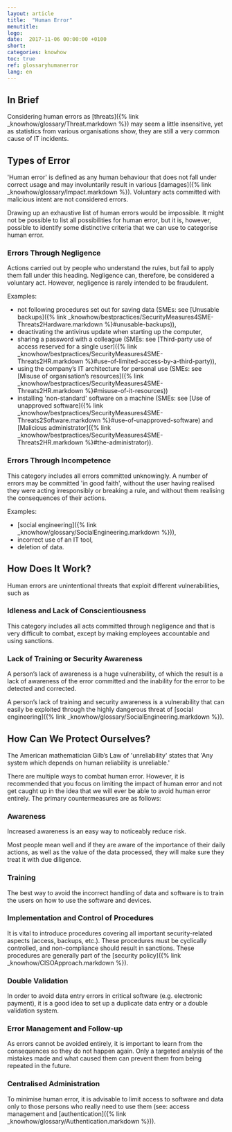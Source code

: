 ```yaml
---
layout: article
title:  "Human Error"
menutitle:
logo:
date:  2017-11-06 00:00:00 +0100
short:
categories: knowhow
toc: true
ref: glossaryhumanerror
lang: en
---
```

## In Brief
Considering human errors as [threats]({% link _knowhow/glossary/Threat.markdown %}) may seem a little insensitive, yet as statistics from various organisations show, they are still a very common cause of IT incidents. 

## Types of Error
'Human error' is defined as any human behaviour that does not fall under correct usage and may involuntarily result in various [damages]({% link _knowhow/glossary/Impact.markdown %}). Voluntary acts committed with malicious intent are not considered errors.

Drawing up an exhaustive list of human errors would be impossible. It might not be possible to list all possibilities for human error, but it is, however, possible to identify some distinctive criteria that we can use to categorise human error.

### Errors Through Negligence
Actions carried out by people who understand the rules, but fail to apply them fall under this heading. Negligence can, therefore, be considered a voluntary act. However, negligence is rarely intended to be fraudulent.

Examples:

* not following procedures set out for saving data (SMEs: see [Unusable backups]({% link _knowhow/bestpractices/SecurityMeasures4SME-Threats2Hardware.markdown %}#unusable-backups)),
* deactivating the antivirus update when starting up the computer,
* sharing a password with a colleague (SMEs: see [Third-party use of access reserved for a single user]({% link _knowhow/bestpractices/SecurityMeasures4SME-Threats2HR.markdown %}#use-of-limited-access-by-a-third-party)),
* using the company’s IT architecture for personal use (SMEs: see [Misuse of organisation’s resources]({% link _knowhow/bestpractices/SecurityMeasures4SME-Threats2HR.markdown %}#misuse-of-it-resources))
* installing 'non-standard' software on a machine (SMEs: see [Use of unapproved software]({% link _knowhow/bestpractices/SecurityMeasures4SME-Threats2Software.markdown %}#use-of-unapproved-software)  and [Malicious administrator]({% link _knowhow/bestpractices/SecurityMeasures4SME-Threats2HR.markdown %}#the-administrator)).

### Errors Through Incompetence
This category includes all errors committed unknowingly. A number of errors may be committed 'in good faith', without the user having realised they were acting irresponsibly or breaking a rule, and without them realising the consequences of their actions.

Examples:

* [social engineering]({% link _knowhow/glossary/SocialEngineering.markdown %})),
* incorrect use of an IT tool,
* deletion of data.

## How Does It Work?
Human errors are unintentional threats that exploit different vulnerabilities, such as

### Idleness and Lack of Conscientiousness
This category includes all acts committed through negligence and that is very difficult to combat, except by making employees accountable and using sanctions.

### Lack of Training or Security Awareness
A person’s lack of awareness is a huge vulnerability, of which the result is a lack of awareness of the error committed and the inability for the error to be detected and corrected.

A person’s lack of training and security awareness is a vulnerability that can easily be exploited through the highly dangerous threat of [social engineering]({% link _knowhow/glossary/SocialEngineering.markdown %}).

## How Can We Protect Ourselves?
The American mathematician Gilb’s Law of 'unreliability' states that 'Any system which depends on human reliability is unreliable.'

There are multiple ways to combat human error. However, it is recommended that you focus on limiting the impact of human error and not get caught up in the idea that we will ever be able to avoid human error entirely. The primary countermeasures are as follows:

### Awareness
Increased awareness is an easy way to noticeably reduce risk.

Most people mean well and if they are aware of the importance of their daily actions, as well as the value of the data processed, they will make sure they treat it with due diligence.

### Training
The best way to avoid the incorrect handling of data and software is to train the users on how to use the software and devices.

### Implementation and Control of Procedures
It is vital to introduce procedures covering all important security-related aspects (access, backups, etc.). These procedures must be cyclically controlled, and non-compliance should result in sanctions. These procedures are generally part of the [security policy]({% link _knowhow/CISOApproach.markdown %}).

### Double Validation
In order to avoid data entry errors in critical software (e.g. electronic payment), it is a good idea to set up a duplicate data entry or a double validation system.

### Error Management and Follow-up
As errors cannot be avoided entirely, it is important to learn from the consequences so they do not happen again. Only a targeted analysis of the mistakes made and what caused them can prevent them from being repeated in the future.

### Centralised Administration
To minimise human error, it is advisable to limit access to software and data only to those persons who really need to use them (see: access management and [authentication]({% link _knowhow/glossary/Authentication.markdown %})).
